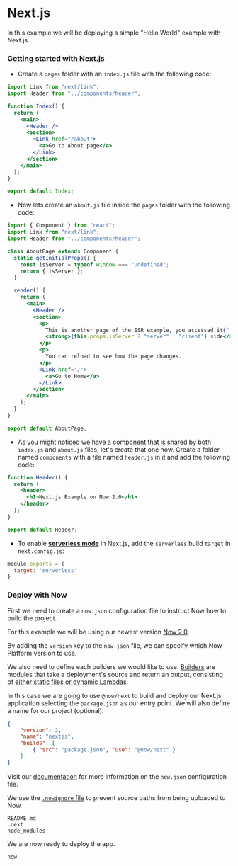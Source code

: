 # Next.js

In this example we will be deploying a simple "Hello World" example with Next.js.

### Getting started with Next.js

- Create a `pages` folder with an `index.js` file with the following code:

```jsx
import Link from "next/link";
import Header from "../components/header";

function Index() {
  return (
    <main>
      <Header />
      <section>
        <Link href="/about">
          <a>Go to About page</a>
        </Link>
      </section>
    </main>
  );
}

export default Index;
```

- Now lets create an `about.js` file inside the `pages` folder with the following code:

```jsx
import { Component } from "react";
import Link from "next/link";
import Header from "../components/header";

class AboutPage extends Component {
  static getInitialProps() {
    const isServer = typeof window === "undefined";
    return { isServer };
  }

  render() {
    return (
      <main>
        <Header />
        <section>
          <p>
            This is another page of the SSR example, you accessed it{" "}
            <strong>{this.props.isServer ? "server" : "client"} side</strong>.
          </p>
          <p>
            You can reload to see how the page changes.
          </p>
          <Link href="/">
            <a>Go to Home</a>
          </Link>
        </section>
      </main>
    );
  }
}

export default AboutPage;
```

- As you might noticed we have a component that is shared by both `index.js` and `about.js` files, let's create that one now. Create a folder named `components` with a file named `header.js` in it and add the following code:

```jsx
function Header() {
  return (
    <header>
      <h1>Next.js Example on Now 2.0</h1>
    </header>
  );
}

export default Header;
```

- To enable [**serverless mode**](https://nextjs.org/docs#serverless-deployment) in Next.js, add the `serverless` build `target` in `next.config.js`:

```js
module.exports = {
  target: 'serverless'
}
```

### Deploy with Now

First we need to create a `now.json` configuration file to instruct Now how to build the project.

For this example we will be using our newest version [Now 2.0](https://zeit.co/now).

By adding the `version` key to the `now.json` file, we can specify which Now Platform version to use.

We also need to define each builders we would like to use. [Builders](https://zeit.co/docs/v2/deployments/builders/overview/) are modules that take a deployment's source and return an output, consisting of [either static files or dynamic Lambdas](https://zeit.co/docs/v2/deployments/builds/#sources-and-outputs).

In this case we are going to use `@now/next` to build and deploy our Next.js application selecting the `package.json` as our entry point. We will also define a name for our project (optional).

```json
{
    "version": 2,
    "name": "nextjs",
    "builds": [
        { "src": "package.json", "use": "@now/next" }
    ]
}
```

Visit our [documentation](https://zeit.co/docs/v2/deployments/configuration) for more information on the `now.json` configuration file.

We use the [`.nowignore` file](https://zeit.co/guides/prevent-uploading-sourcepaths-with-nowignore/) to prevent source paths from being uploaded to Now.

```
README.md
.next
node_modules
```

We are now ready to deploy the app.

```
now
```
